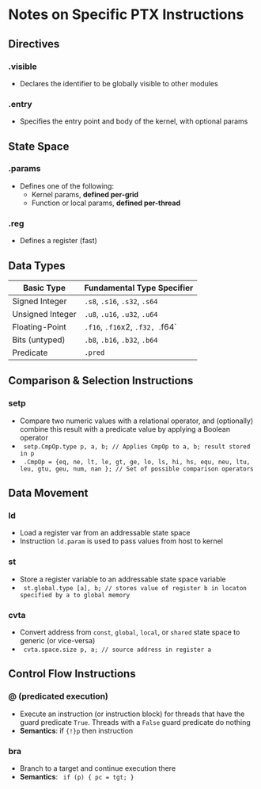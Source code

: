 # Notes on Specific PTX Instructions

## Directives

### .visible

- Declares the identifier to be globally visible to other modules

### .entry

- Specifies the entry point and body of the kernel, with optional params

## State Space

### .params

- Defines one of the following:
  - Kernel params, **defined per-grid**
  - Function or local params, **defined per-thread**

### .reg

- Defines a register (fast)

## Data Types

| **Basic Type**   | **Fundamental Type Specifier**  |
| ---------------- | ------------------------------- |
| Signed Integer   | `.s8`, `.s16`, `.s32`, `.s64`   |
| Unsigned Integer | `.u8`, `.u16`, `.u32`, `.u64`   |
| Floating-Point   | `.f16`, `.f16`x2, `.f32, `.f64` |
| Bits (untyped)   | `.b8`, `.b16`, `.b32`, `.b64`   |
| Predicate        | `.pred`                         |

## Comparison & Selection Instructions

### setp

- Compare two numeric values with a relational operator, and (optionally) combine this result with a predicate value by applying a Boolean operator
- ``` setp.CmpOp.type p, a, b; // Applies CmpOp to a, b; result stored in p```
- ``` .CmpOp = {eq, ne, lt, le, gt, ge, lo, ls, hi, hs, equ, neu, ltu, leu, gtu, geu, num, nan }; // Set of possible comparison operators```

## Data Movement

### ld

- Load a register var from an addressable state space
- Instruction `ld.param` is used to pass values from host to kernel

### st

- Store a register variable to an addressable state space variable
- ``` st.global.type [a], b; // stores value of register b in locaton specified by a to global memory```

### cvta

- Convert address from `const`, `global`, `local`, or `shared` state space to generic (or vice-versa)
- ``` cvta.space.size p, a; // source address in register a```

## Control Flow Instructions

### @ (predicated execution)

- Execute an instruction (or instruction block) for threads that have the guard predicate `True`. Threads with a `False` guard predicate do nothing
- **Semantics**: if `{!}p` then instruction

### bra

- Branch to a target and continue execution there
- **Semantics**: ``` if (p) { pc = tgt; }```